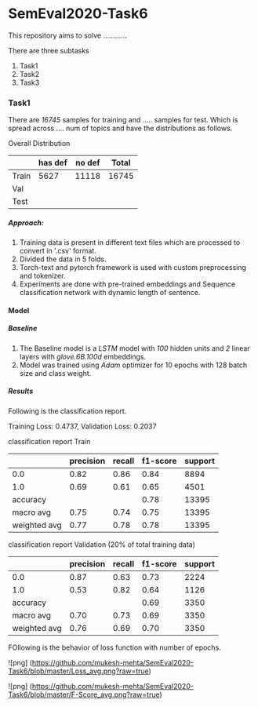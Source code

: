 # SemEval2020-Task6


This repository aims to solve ............

There are three subtasks

1. Task1
2. Task2
3. Task3

### Task1

There are *16745* samples for training and ..... samples for test. Which is spread across .... num of topics and have the distributions as follows.

Overall Distribution

|   | has def  |no def   | Total |
|---|---|---|---|
| Train|  5627 | 11118  |16745 |
|  Val |   |   | |
| Test |   |   | |

##### Approach:
1. Training data is present in different text files which are processed to convert in '.csv' format.
2. Divided the data in 5 folds.
3. Torch-text and pytorch framework is used with custom preprocessing and tokenizer.
4. Experiments are done with pre-trained embeddings and Sequence classification network with dynamic length of sentence.

#### Model
##### Baseline
1. The Baseline model is a *LSTM* model with *100* hidden units and *2* linear layers with *glove.6B.100d* embeddings.
2. Model was trained using *Adam* optimizer for 10 epochs with 128 batch size and class weight.

##### Results
Following is the classification report.

Training Loss: 0.4737, Validation Loss: 0.2037

classification report Train

|              |precision    |recall  |f1-score   |support|
|--------------|-------------|--------|-----------|-------|
|         0.0  |     0.82    |  0.86  |    0.84   |   8894|
|         1.0  |     0.69    |  0.61  |    0.65   |   4501|
|    accuracy  |             |        |    0.78   |  13395|
|   macro avg  |     0.75    |  0.74  |    0.75   |  13395|
|weighted avg  |     0.77    |  0.78  |    0.78   |  13395|

classification report Validation (20% of total training data)

|              |precision    |recall  |f1-score   |support|
|--------------|-------------|--------|-----------|-------|
|         0.0  |     0.87    |  0.63  |    0.73   |   2224|
|         1.0  |     0.53    |  0.82  |    0.64   |   1126|
|    accuracy  |             |        |    0.69   |   3350|
|   macro avg  |     0.70    |  0.73  |    0.69   |   3350|
|weighted avg  |     0.76    |  0.69  |    0.70   |   3350|

FOllowing is the behavior of loss function with number of epochs.

![png] (https://github.com/mukesh-mehta/SemEval2020-Task6/blob/master/Loss_avg.png?raw=true)

![png] (https://github.com/mukesh-mehta/SemEval2020-Task6/blob/master/F-Score_avg.png?raw=true)
